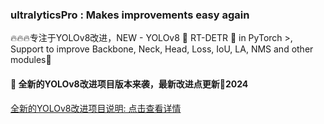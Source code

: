 ### ultralyticsPro : Makes improvements easy again
🔥🔥🔥专注于YOLOv8改进，NEW - YOLOv8 🚀 RT-DETR 🥇 in PyTorch >, Support to improve Backbone, Neck, Head, Loss, IoU, LA, NMS and other modules🚀

#### 🌟 全新的YOLOv8改进项目版本来袭，最新改进点更新🚀2024

[全新的YOLOv8改进项目说明: 点击查看详情](https://www.yuque.com/mangguoai-oaad7/ultralyticspro/yolov8)